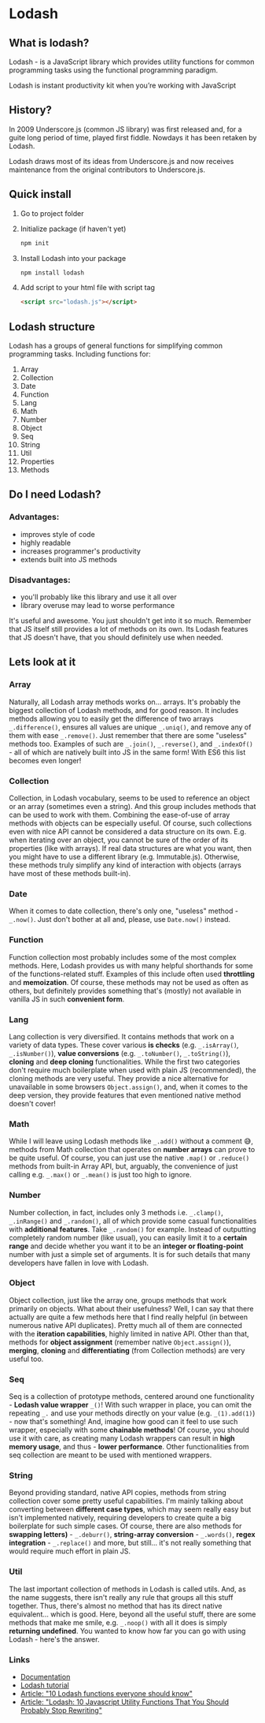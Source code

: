 
# Lodash

## What is lodash?

Lodash - is a JavaScript library which provides utility functions for common programming tasks using the functional programming paradigm.

Lodash is instant productivity kit when you’re working with JavaScript

## History?

In 2009 Underscore.js (common JS library) was first released and, for a guite long period of time, played first fiddle. Nowdays it has been retaken by Lodash.

Lodash draws most of its ideas from Underscore.js and now receives maintenance from the original contributors to Underscore.js.

## Quick install

1. Go to project folder

2. Initialize package (if haven't yet)

	```bash
	npm init
	```

3. Install Lodash into your package

	```bash
	npm install lodash
	```
4. Add script to your html file with script tag

	```html
	<script src="lodash.js"></script>
	```


## Lodash structure

Lodash has a groups of general functions for simplifying common programming tasks. Including functions for:

1. Array
2. Collection
3. Date
4. Function
5. Lang
6. Math
7. Number
8. Object
9. Seq
10. String
11. Util
12. Properties
13. Methods


## Do I need Lodash?

### Advantages:
* improves style of code
* highly readable
* increases programmer's productivity
* extends built into JS methods

### Disadvantages:
* you'll probably like this library and use it all over
* library overuse may lead to worse performance

It's useful and awesome. You just shouldn't get into it so much. Remember that JS itself still provides a lot of methods on its own. Its Lodash features that JS doesn't have, that you should definitely use when needed.

## Lets look at it

### Array

Naturally, all Lodash array methods works on... arrays. It's probably the biggest collection of Lodash methods, and for good reason. It includes methods allowing you to easily get the difference of two arrays `_.difference()`, ensures all values are unique `_.uniq()`, and remove any of them with ease `_.remove()`. Just remember that there are some "useless" methods too. Examples of such are `_.join()`, `_.reverse()`, and `_.indexOf()` - all of which are natively built into JS in the same form! With ES6 this list becomes even longer!

### Collection

Collection, in Lodash vocabulary, seems to be used to reference an object or an array (sometimes even a string). And this group includes methods that can be used to work with them. Combining the ease-of-use of array methods with objects can be especially useful. Of course, such collections even with nice API cannot be considered a data structure on its own. E.g. when iterating over an object, you cannot be sure of the order of its properties (like with arrays). If real data structures are what you want, then you might have to use a different library (e.g. Immutable.js). Otherwise, these methods truly simplify any kind of interaction with objects (arrays have most of these methods built-in).

### Date

When it comes to date collection, there's only one, "useless" method -  `_.now()`. Just don't bother at all and, please, use  `Date.now()`  instead.


### Function

Function collection most probably includes some of the most complex methods. Here, Lodash provides us with many helpful shorthands for some of the functions-related stuff. Examples of this include often used  **throttling** and  **memoization**. Of course, these methods may not be used as often as others, but definitely provides something that's (mostly) not available in vanilla JS in such  **convenient form**.

### Lang

Lang collection is very diversified. It contains methods that work on a variety of data types. These cover various  **is checks**  (e.g.  `_.isArray()`_,_ `_.isNumber()`),  **value conversions**  (e.g.  `_.toNumber()`,  `_.toString()`),  **cloning**  and  **deep cloning**  functionalities. While the first two categories don't require much boilerplate when used with plain JS (recommended), the cloning methods are very useful. They provide a nice alternative for unavailable in some browsers  `Object.assign()`, and, when it comes to the deep version, they provide features that even mentioned native method doesn't cover!

### Math

While I will leave using Lodash methods like  `_.add()`  without a comment 😅, methods from Math collection that operates on  **number arrays**  can prove to be quite useful. Of course, you can just use the native  `.map()`  or  `.reduce()`  methods from built-in Array API, but, arguably, the convenience of just calling e.g.  `_.max()`  or  `_.mean()`  is just too high to ignore.

### Number

Number collection, in fact, includes only 3 methods i.e.  `_.clamp()`,  `_.inRange()`  and  `_.random()`, all of which provide some casual functionalities with  **additional features**. Take  `_.random()`  for example. Instead of outputting completely random number (like usual), you can easily limit it to a  **certain range**  and decide whether you want it to be an  **integer or floating-point**  number with just a simple set of arguments. It is for such details that many developers have fallen in love with Lodash.

### Object

Object collection, just like the array one, groups methods that work primarily on objects. What about their usefulness? Well, I can say that there actually are quite a few methods here that I find really helpful (in between numerous native API duplicates). Pretty much all of them are connected with the  **iteration capabilities**, highly limited in native API. Other than that, methods for  **object assignment**  (remember native  `Object.assign()`),  **merging**,  **cloning**  and  **differentiating**  (from Collection methods) are very useful too.

### Seq

Seq is a collection of prototype methods, centered around one functionality -  **Lodash value wrapper**  `_()`! With such wrapper in place, you can omit the repeating  `_.`  and use your methods directly on your value (e.g.  `_(1).add(1)`) - now that's something! And, imagine how good can it feel to use such wrapper, especially with some  **chainable methods**! Of course, you should use it with care, as creating many Lodash wrappers can result in  **high memory usage**, and thus -  **lower performance**. Other functionalities from seq collection are meant to be used with mentioned wrappers.

### String

Beyond providing standard, native API copies, methods from string collection cover some pretty useful capabilities. I'm mainly talking about converting between  **different case types**, which may seem really easy but isn't implemented natively, requiring developers to create quite a big boilerplate for such simple cases.  Of course, there are also methods for **swapping letters)** - `_.deburr()`,  **string-array conversion** - `_.words()`,  **regex integration** - `_.replace()`  and more, but still... it's not really something that would require much effort in plain JS.

### Util

The last important collection of methods in Lodash is called utils. And, as the name suggests, there isn't really any rule that groups all this stuff together. Thus, there's almost no method that has its direct native equivalent... which is good. Here, beyond all the useful stuff, there are some methods that make me smile, e.g.  `_.noop()`  with all it does is simply  **returning undefined**. You wanted to know how far you can go with using Lodash - here's the answer.

### Links
- [Documentation](https://lodash.com/docs/4.17.15)
- [Lodash tutorial](http://zetcode.com/javascript/lodash/)
- [Article: "10 Lodash functions everyone should know"](https://medium.com/voobans-tech-stories/10-lodash-functions-everyone-should-know-334b372aec5d)
- [Article: "Lodash: 10 Javascript Utility Functions That You Should Probably Stop Rewriting"](https://colintoh.com/blog/lodash-10-javascript-utility-functions-stop-rewriting)
